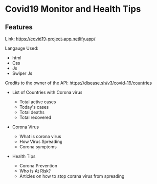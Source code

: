 # Covid19 Monitor and Health Tips 

<h2>Features</h2>

Link: https://covid19-project-app.netlify.app/

Langauge Used:
  - html
  - Css
  - Js
  - Swiper Js

Credits to the owner of the API: https://disease.sh/v3/covid-19/countries 



- List of Countries with Corona virus
  - Total active cases
  - Today's cases
  - Total deaths
  - Total recovered

- Corona Virus
  - What is corona virus 
  - How Virus Spreading
  - Corona symptoms

- Health Tips
  - Corona Prevention
  - Who is At Risk?
  - Articles on how to stop corana virus from spreading
